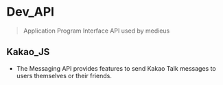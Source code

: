 # Dev_API
> Application Program Interface
> API used by medieus

## Kakao_JS

- The Messaging API provides features to send Kakao Talk messages to users themselves or their friends.
